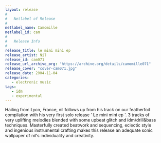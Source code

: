 ```yaml
---
layout: release
#
#   Netlabel of Release
#
netlabel_name: Camomille
netlabel_id: cam
#
#   Release Info
#
release_title: le mini mini ep
release_artist: Nil
release_id: cam071
release_url_archive_org: "https://archive.org/details/camomille071"
release_cover: "cover-cam071.jpg"
release_date: 2004-11-04
categories:
   - electronic music
tags:
   - idm
   - experimental
---
```

Hailing from Lyon, France, nil follows up from his track on our featherfoil compilation with his very first solo release ' Le mini mini ep '. 3 tracks of very uplifting melodies blended with some upbeat glitch and idm/drill&amp;bass techniques. Masterfully created beatwork and sequencing, eclectic style and ingenious instrumental crafting makes this release an adequate sonic wallpaper of nil's individuality and creativity.

